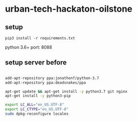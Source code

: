 # urban-tech-hackaton-oilstone

## setup
```
pip3 install -r requirements.txt
```

python 3.6+
port: 8088

## setup server before
```bash

add-apt-repository ppa:jonathonf/python-3.7
add-apt-repository ppa:deadsnakes/ppa

apt-get update && apt-get install -y python3.7 git nginx
apt-get install -y python3-pip

export LC_ALL="en_US.UTF-8"
export LC_CTYPE="en_US.UTF-8"
sudo dpkg-reconfigure locales
```
